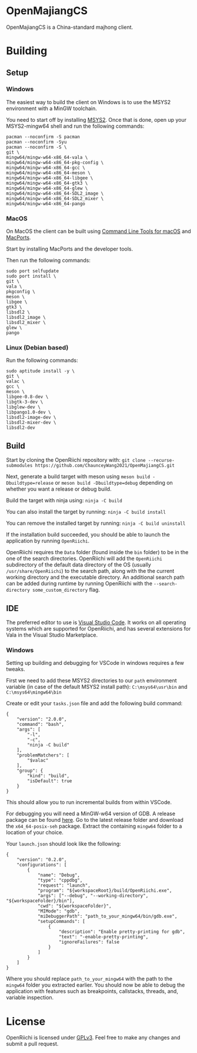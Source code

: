 # OpenMajiangCS

OpenMajiangCS is a China-standard majhong client.

# Building

## Setup

### Windows

The easiest way to build the client on Windows is to use the MSYS2 environment with a MinGW toolchain.

You need to start off by installing [MSYS2](https://msys2.github.io).
Once that is done, open up your MSYS2-mingw64 shell and run the following commands:

```
pacman --noconfirm -S pacman
pacman --noconfirm -Syu
pacman --noconfirm -S \
git \
mingw64/mingw-w64-x86_64-vala \
mingw64/mingw-w64-x86_64-pkg-config \
mingw64/mingw-w64-x86_64-gcc \
mingw64/mingw-w64-x86_64-meson \
mingw64/mingw-w64-x86_64-libgee \
mingw64/mingw-w64-x86_64-gtk3 \
mingw64/mingw-w64-x86_64-glew \
mingw64/mingw-w64-x86_64-SDL2_image \
mingw64/mingw-w64-x86_64-SDL2_mixer \
mingw64/mingw-w64-x86_64-pango
```

### MacOS

On MacOS the client can be built using [Command Line Tools for macOS](https://developer.apple.com/download/more) and [MacPorts](https://www.macports.org/install.php).

Start by installing MacPorts and the developer tools.

Then run the following commands:
```
sudo port selfupdate
sudo port install \
git \
vala \
pkgconfig \
meson \
libgee \
gtk3 \
libsdl2 \
libsdl2_image \
libsdl2_mixer \
glew \
pango
```

### Linux (Debian based)

Run the following commands:
```
sudo aptitude install -y \
git \
valac \
gcc \
meson \
libgee-0.8-dev \
libgtk-3-dev \
libglew-dev \
libpango1.0-dev \
libsdl2-image-dev \
libsdl2-mixer-dev \
libsdl2-dev
```

## Build

Start by cloning the OpenRiichi repository with: ```git clone --recurse-submodules https://github.com/ChaunceyWang2021/OpenMajiangCS.git```

Next, generate a build target with meson using `meson build -Dbuildtype=release` or `meson build -Dbuildtype=debug` depending on whether you want a release or debug build.

Build the target with ninja using: `ninja -C build`

You can also install the target by running: `ninja -C build install`

You can remove the installed target by running: `ninja -C build uninstall`

If the installation build succeeded, you should be able to launch the application by running `OpenRiichi`.

OpenRiichi requires the `Data` folder (found inside the `bin` folder) to be in the one of the search directories. OpenRiichi will add the `OpenRiichi` subdirectory of the default data directory of the OS (usually `/usr/share/OpenRiichi`) to the search path, along with the the current working directory and the executable directory.
An additional search path can be added during runtime by running OpenRiichi with the `--search-directory some_custom_directory` flag.

## IDE

The preferred editor to use is [Visual Studio Code](https://code.visualstudio.com).
It works on all operating systems which are supported for OpenRiichi, and has several extensions for Vala in the Visual Studio Marketplace.

### Windows

Setting up building and debugging for VSCode in windows requires a few tweaks. 

First we need to add these MSYS2 directories to our `path` environment variable (in case of the default MSYS2 install path): `C:\msys64\usr\bin` and `C:\msys64\mingw64\bin`

Create or edit your `tasks.json` file and add the following build command:
```
{
    "version": "2.0.0",
    "command": "bash",
    "args": [
        "-l",
        "-c",
        "ninja -C build"
    ],
    "problemMatchers": [
        "$valac"
    ],
    "group": {
        "kind": "build",
        "isDefault": true
    }
}
```

This should allow you to run incremental builds from within VSCode.

For debugging you will need a MinGW-w64 version of GDB. A release package can be found [here](https://sourceforge.net/projects/mingw-w64/files/Toolchains%20targetting%20Win64/Personal%20Builds/mingw-builds). Go to the latest release folder and download the `x64_64-posix-seh` package. Extract the containing `mingw64` folder to a location of your choice.

Your `launch.json` should look like the following:
```
{
    "version": "0.2.0",
    "configurations": [
        {
            "name": "Debug",
            "type": "cppdbg",
            "request": "launch",
            "program": "${workspaceRoot}/build/OpenRiichi.exe",
            "args": ["--debug", "--working-directory", "${workspaceFolder}/bin"],
            "cwd": "${workspaceFolder}",
            "MIMode": "gdb",
            "miDebuggerPath": "path_to_your_mingw64/bin/gdb.exe",
            "setupCommands": [
                {
                    "description": "Enable pretty-printing for gdb",
                    "text": "-enable-pretty-printing",
                    "ignoreFailures": false
                }
            ]
        }
    ]
}
```

Where you should replace `path_to_your_mingw64` with the path to the `mingw64` folder you extracted earlier. You should now be able to debug the application with features such as breakpoints, callstacks, threads, and, variable inspection.

# License

OpenRiichi is licensed under [GPLv3](https://www.gnu.org/licenses/quick-guide-gplv3.en.html).
Feel free to make any changes and submit a pull request.
